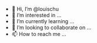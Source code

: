 - 👋 Hi, I’m @louischu
- 👀 I’m interested in ...
- 🌱 I’m currently learning ...
- 💞️ I’m looking to collaborate on ...
- 📫 How to reach me ...

<!---
louischu/louischu is a ✨ special ✨ repository because its `README.md` (this file) appears on your GitHub profile.
You can click the Preview link to take a look at your changes.
--->
